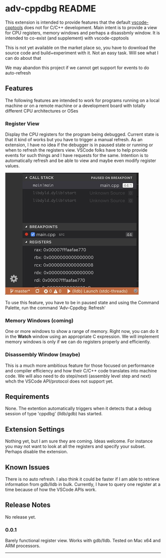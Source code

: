 # adv-cppdbg README

This extension is intended to provide features that the default [vscode-cpptools](https://marketplace.visualstudio.com/items?itemName=ms-vscode.cpptools) does not for C/C++ development. Main intent is to provide a view for CPU registers, memory windows and perhaps a disassbmly window. It is intended to co-exist (and supplement) with vscode-cpptools

This is not yet available on the market place so, you have to download the source code and build+experiment with it. Not an easy task. Will see what I can do about that

We may abandon this project if we cannot get support for events to do auto-refresh

## Features

The following features are intended to work for programs running on a local machine or on a remote machine or a development board with totally different CPU architectures or OSes

### Register View

Display the CPU registers for the program being debugged. Current state is that it kind of works but you have to trigger a manual refresh. As an extension, I have no idea if the debugger is in paused state or running or when to refresh the registers view. VSCode folks have to help provide events for such things and I have requests for the same. Intention is to automatically refresh and be able to view and maybe even modify register values.

![Registers](images/regpanel.jpg)

To use this feature, you have to be in paused state and using the Command Palette, run the command 'Adv-Cppdbg: Refresh'

### Memory Windows (coming)

One or more windows to show a range of memory. Right now, you can do it in the **Watch** window using an appropriate C expression. We will implement memory windows is only if we can do registers properly and efficiently.

### Disassembly Window (maybe)

This is a much more ambitious feature for those focused on performance and compiler efficiency and how their C/C++ code translates into machine code. We will also need to do stepi/nexti (assembly level step and next) whch the VSCode API/protocol does not support yet.

## Requirements

None. The extention automatically triggers when it detects that a debug session of type 'cppdbg' (lldb/gdb) has started.

## Extension Settings

Nothing yet, but I am sure they are coming. Ideas welcome. For instance you may not want to look at all the registers and specify your subset. Perhaps disable the extension.

## Known Issues

There is no auto refresh. I also think it could be faster if I am able to retrieve information from gdb/lldb in bulk. Currently, I have to query one register at a time because of how the VSCode APIs work.

## Release Notes

No release yet.

### 0.0.1

Barely functional register view. Works with gdb/lldb. Tested on Mac x64 and ARM processors.

-----------------------------------------------------------------------------------------------------------
